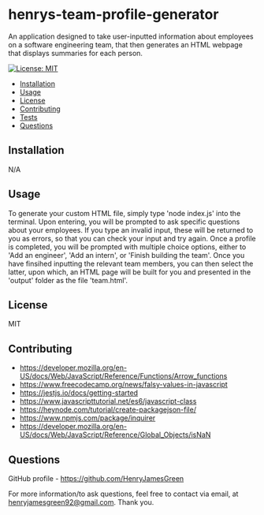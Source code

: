 # henrys-team-profile-generator

An application designed to take user-inputted information about employees on a software engineering team, that then generates an HTML webpage that displays summaries for each person.

[![License: MIT](https://img.shields.io/badge/License-MIT-yellow.svg)](https://opensource.org/licenses/MIT)

- [Installation](#Installation)
- [Usage](#Usage)
- [License](#License)
- [Contributing](#Contributing)
- [Tests](#Tests)
- [Questions](#Questions)

## Installation

N/A

## Usage

To generate your custom HTML file, simply type 'node index.js' into the terminal. Upon entering, you will be prompted to ask specific questions about your employees. If you type an invalid input, these will be returned to you as errors, so that you can check your input and try again. Once a profile is completed, you will be prompted with multiple choice options, either to 'Add an engineer', 'Add an intern', or 'Finish building the team'. Once you have finsihed inputting the relevant team members, you can then select the latter, upon which, an HTML page will be built for you and presented in the 'output' folder as the file 'team.html'.

## License

MIT

## Contributing

- https://developer.mozilla.org/en-US/docs/Web/JavaScript/Reference/Functions/Arrow_functions
- https://www.freecodecamp.org/news/falsy-values-in-javascript
- https://jestjs.io/docs/getting-started
- https://www.javascripttutorial.net/es6/javascript-class
- https://heynode.com/tutorial/create-packagejson-file/
- https://www.npmjs.com/package/inquirer
- https://developer.mozilla.org/en-US/docs/Web/JavaScript/Reference/Global_Objects/isNaN

## Questions

GitHub profile - https://github.com/HenryJamesGreen

For more information/to ask questions, feel free to contact via email, at henryjamesgreen92@gmail.com. Thank you.
